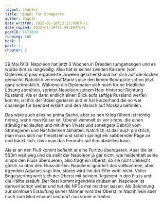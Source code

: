 ```yaml
---
layout: chapter
title: Simpen für Bonaparte
author: Zagdil
date_written: 2022-01-18T23:13:00UTC+1
date_copied: 2022-01-19T13:49:00UTC+1
postID: 1573889
running: 168
book: 3
part: 1
chapter: 2
---
```

29.Mai.1913: Napoleon hat jetzt 3 Wochen in Dresden rumgehangen und es wurde ihm zu langweilig. Also hat er seiner zweiten Kaiserin (von Österreich) paar ergaunerte Juwelen geschenkt und hat sich auf die Socken gemacht. Natürlich vermisst Marie Luise den lieben Bonaparte schon jetzt ganz schrecklich. Während die Diplomaten sich noch für ne friedliche Lösung abmühen, sprintet Napoleon seinem Heer hinterher Richtung Russland. Als er dann endlich einen Blick aufs saftige Russland werfen konnte, ist ihm der Boxer gerissen und er hat kurzerhand die no war challenge für beendet erklärt und den Marsch auf Moskau befohlen.

Das wäre auch alles ne prima Sache, aber so nen Krieg führen ist richtig nervig, wenn man Kaiser ist. Überall wimmelt es vor simps, die einen ständig nachlaufen und mit ihren Vivats und sonstigem Gebrüll vom Strategieren und Nachdenken abhalten. Natürlich ist das auch praktisch, man muss sich nur hinsetzen und schon springt ein sabbernder Page an und bückt sich, dass man das Fernrohr auf ihm abstellen kann.

Als er an nen Fluß kommt befiehlt er eine Furt zu überqueren. Aber die ist 500m weit weg und da sieht der Napoleon ja gar nicht, wie heldenhaft seine simps den Fluss überqueren, also fragt ein Oberst, ob sie nicht vielleicht gleich so über den Fluss dürfen. Napoleon ignoriert das vollkommen, aber irgendein Adjutant sagt ihm, stören wird ihn der Eifer wohl nicht. Voller Begeisterung wirft sich der Oberst mit seinem Regiment in den Fluss und die Hälfte ersäuft. Der Rest kommt irgendwie drüben an. Napoleon ist derweil schon weiter und hat die NPCs mal machen lassen. Als Belohnung zur sinnlosen Ersäufung seiner Männer wird der Oberst im Nachhinein aber noch zum Mod ernannt und darf nun vorne mitreiten.